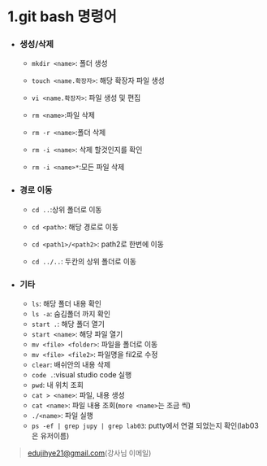 # 1.git bash 명령어

- ### 생성/삭제

  - `mkdir <name>`: 폴더 생성

  - `touch <name.확장자>`: 해당 확장자 파일 생성

  - `vi <name.확장자>`:  파일 생성 및 편집

  - `rm <name>`:파일 삭제

  - `rm -r <name>`:폴더 삭제

  - `rm -i <name>`: 삭제 할것인지를 확인

  - `rm -i <name>*`:모든 파일 삭제

    

- ### 경로 이동

  - `cd ..`:상위 폴더로 이동

  - `cd <path>`: 해당 경로로 이동

  - `cd <path1>/<path2>`: path2로 한번에 이동

  - `cd ../..`: 두칸의 상위 폴더로 이동

    

- ### 기타

  - `ls`: 해당 폴더 내용 확인
  - `ls -a`: 숨김폴더 까지 확인
  - `start .`: 해당 폴더 열기
  - `start <name>`: 해당 파일 열기
  - `mv <file> <folder>`: 파일을 폴더로 이동
  - `mv <file> <file2>`: 파일명을 fil2로 수정
  - `clear`: 배쉬안의 내용 삭제
  - `code .`:visual studio code 실행
  - `pwd`: 내 위치 조회
  - `cat > <name>`: 파일, 내용 생성
  - `cat <name>`: 파일 내용 조회(`more <name>`는  조금 씩)
  - `./<name>`: 파일 실행
  - `ps -ef | grep jupy | grep lab03`: putty에서 연결 되었는지 확인(lab03은 유저이름)

> edujihye21@gmail.com(강사님 이메일)